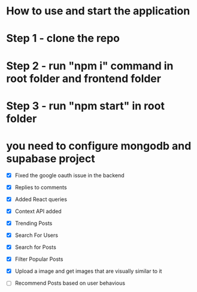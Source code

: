 # How to use and start the application

# Step 1 - clone the repo

# Step 2 - run "npm i" command in root folder and frontend folder

# Step 3 - run "npm start" in root folder

# you need to configure mongodb and supabase project


- [x] Fixed the google oauth issue in the backend
- [x] Replies to comments 
- [x] Added React queries 
- [x] Context API added
- [x] Trending Posts
- [x] Search For Users
- [x] Search for Posts
- [x] Filter Popular Posts
- [x] Upload a image and get images that are visually similar to it
- [ ] Recommend Posts based on user behavious

